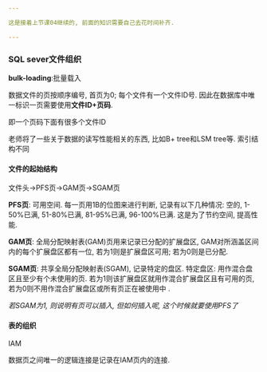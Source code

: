 ```yaml
---

这是接着上节课04继续的, 前面的知识需要自己去花时间补齐.

---
```


### SQL sever文件组织

**bulk-loading**:批量载入

数据文件的页按顺序编号, 首页为0; 每个文件有一个文件ID号.
因此在数据库中唯一标识一页需要使用**文件ID+页码**.

即一个页码下面有很多个文件ID

老师将了一些关于数据的读写性能相关的东西, 比如B+ tree和LSM tree等. 索引结构不同

#### 文件的起始结构

文件头->PFS页->GAM页->SGAM页

**PFS页**: 可用空间. 每一页用1B的位图来进行判断, 记录有以下几种情况: 空的, 1-50%已满, 51-80%已满, 81-95%已满, 96-100%已满. 这是为了节约空间, 提高性能.

**GAM页**: 全局分配映射表(GAM)页用来记录已分配的扩展盘区, GAM对所涵盖区间内的每个扩展盘区都有一位, 若为1则是扩展盘区可用; 若为0则是已分配.

**SGAM页**: 共享全局分配映射表(SGAM), 记录特定的盘区. 特定盘区: 用作混合盘区且至少有个未使用的页. 若为1则该扩展盘区就用作混合扩展盘区且有可用的页, 若为0则不用作混合扩展盘区或所有页正在被使用中 .

*若SGAM为1, 则说明有页可以插入, 但如何插入呢, 这个时候就要使用PFS了*



#### 表的组织

IAM

数据页之间唯一的逻辑连接是记录在IAM页内的连接. 